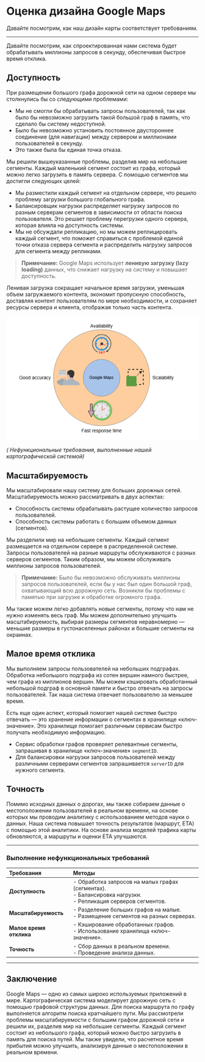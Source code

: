 
# Оценка дизайна Google Maps

Давайте посмотрим, как наш дизайн карты соответствует требованиям.

---


Давайте посмотрим, как спроектированная нами система будет обрабатывать миллионы запросов в секунду, обеспечивая быстрое время отклика.

## Доступность

При размещении большого графа дорожной сети на одном сервере мы столкнулись бы со следующими проблемами:

*   Мы не смогли бы обрабатывать запросы пользователей, так как было бы невозможно загрузить такой большой граф в память, что сделало бы систему недоступной.
*   Было бы невозможно установить постоянное двустороннее соединение (для навигации) между сервером и миллионами пользователей в секунду.
*   Это также была бы единая точка отказа.

Мы решили вышеуказанные проблемы, разделив мир на небольшие сегменты. Каждый маленький сегмент состоит из графа, который можно легко загрузить в память сервера. С помощью сегментов мы достигли следующих целей:

*   Мы разместили каждый сегмент на отдельном сервере, что решило проблему загрузки большого глобального графа.
*   Балансировщик нагрузки распределяет нагрузку запросов по разным серверам сегментов в зависимости от области поиска пользователя. Это решает проблему перегрузки одного сервера, которая влияла на доступность системы.
*   Мы не обсуждали репликацию, но мы можем реплицировать каждый сегмент, что поможет справиться с проблемой единой точки отказа сервера сегмента и распределить нагрузку запросов для сегмента между репликами.

> **Примечание:** Google Maps использует **ленивую загрузку (lazy loading)** данных, что снижает нагрузку на систему и повышает доступность.

Ленивая загрузка сокращает начальное время загрузки, уменьшая объем загружаемого контента, экономит пропускную способность, доставляя контент пользователям по мере необходимости, и сохраняет ресурсы сервера и клиента, отображая только часть контента.

![img_17.png](img/img_17.png)

*( Нефункциональные требования, выполненные нашей картографической системой)*

## Масштабируемость

Мы масштабировали нашу систему для больших дорожных сетей. Масштабируемость можно рассматривать в двух аспектах:

*   Способность системы обрабатывать растущее количество запросов пользователей.
*   Способность системы работать с большим объемом данных (сегментов).

Мы разделили мир на небольшие сегменты. Каждый сегмент размещается на отдельном сервере в распределенной системе. Запросы пользователей на разные маршруты обслуживаются с разных серверов сегментов. Таким образом, мы можем обслуживать миллионы запросов пользователей.

> **Примечание:** Было бы невозможно обслуживать миллионы запросов пользователей, если бы у нас был один большой граф, охватывающий всю дорожную сеть. Возникли бы проблемы с памятью при загрузке и обработке огромного графа.

Мы также можем легко добавлять новые сегменты, потому что нам не нужно изменять весь граф. Мы можем дополнительно улучшить масштабируемость, выбирая размеры сегментов неравномерно — меньшие размеры в густонаселенных районах и большие сегменты на окраинах.

## Малое время отклика

Мы выполняем запросы пользователей на небольших подграфах. Обработка небольшого подграфа из сотен вершин намного быстрее, чем графа из миллионов вершин. Мы можем кэшировать обработанный небольшой подграф в основной памяти и быстро отвечать на запросы пользователей. Так наша система отвечает пользователю за меньшее время.

Есть еще один аспект, который помогает нашей системе быстро отвечать — это хранение информации о сегментах в хранилище «ключ-значение». Это хранилище помогает различным сервисам быстро получать необходимую информацию.

*   Сервис обработки графов проверяет релевантные сегменты, запрашивая в хранилище «ключ-значение» `segmentID`.
*   Для балансировки нагрузки запросов пользователей между различными серверами сегментов запрашивается `serverID` для нужного сегмента.

## Точность

Помимо исходных данных о дорогах, мы также собираем данные о местоположении пользователей в реальном времени, на основе которых мы проводим аналитику с использованием методов науки о данных. Наша система повышает точность результатов (маршрут, ETA) с помощью этой аналитики. На основе анализа моделей трафика карты обновляются, а маршруты и оценки ETA улучшаются.

---

### **Выполнение нефункциональных требований**

| Требования            | Методы                                                                                                        |
|:----------------------|:--------------------------------------------------------------------------------------------------------------|
| **Доступность**       | - Обработка запросов на малых графах (сегментах).<br>- Балансировка нагрузки.<br>- Репликация серверов сегментов. |
| **Масштабируемость**    | - Разделение больших графов на малые.<br>- Размещение сегментов на разных серверах.                         |
| **Малое время отклика** | - Кэширование обработанных графов.<br>- Использование хранилища «ключ-значение».                               |
| **Точность**          | - Сбор данных в реальном времени.<br>- Проведение анализа данных.                                              |

---

## Заключение

Google Maps — одно из самых широко используемых приложений в мире. Картографическая система моделирует дорожную сеть с помощью графовой структуры данных. Для поиска маршрута по графу выполняется алгоритм поиска кратчайшего пути. Мы рассмотрели проблемы масштабируемости с большим графом дорожной сети и решили их, разделив мир на небольшие сегменты. Каждый сегмент состоит из небольшого графа, который можно быстро загрузить в память для поиска путей. Мы также увидели, что расчетное время прибытия можно улучшить, анализируя данные о местоположении в реальном времени.
